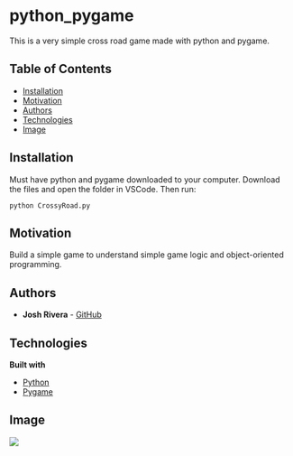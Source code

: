 # python_pygame
This is a very simple cross road game made with python and pygame.

## Table of Contents

  * [Installation](#installation)
  * [Motivation](#motivation)
  * [Authors](#authors)
  * [Technologies](#technologies)
  * [Image](#image)

## Installation
Must have python and pygame downloaded to your computer. Download the files and open the folder in VSCode. Then run:

```
python CrossyRoad.py
```

## Motivation
Build a simple game to understand simple game logic and object-oriented programming.

## Authors
* **Josh Rivera** - [GitHub](https://github.com/JRivera-31)


## Technologies
<b>Built with</b>
- [Python](https://www.python.org/)
- [Pygame](https://www.pygame.org/news)



## Image
<img src="public/images/Capture.PNG" />
